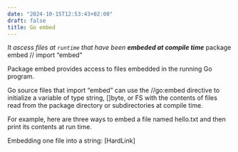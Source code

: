 ```yaml
---
date: "2024-10-15T12:53:43+02:00"
draft: false
title: Go embed
---
```


*It ascess files at `runtime` that have been **embeded at compile
time*** package embed // import “embed”

Package embed provides access to files embedded in the running Go
program.

Go source files that import “embed” can use the //go:embed directive to
initialize a variable of type string, \[\]byte, or FS with the contents
of files read from the package directory or subdirectories at compile
time.

For example, here are three ways to embed a file named hello.txt and
then print its contents at run time.

Embedding one file into a string:
[HardLink]
